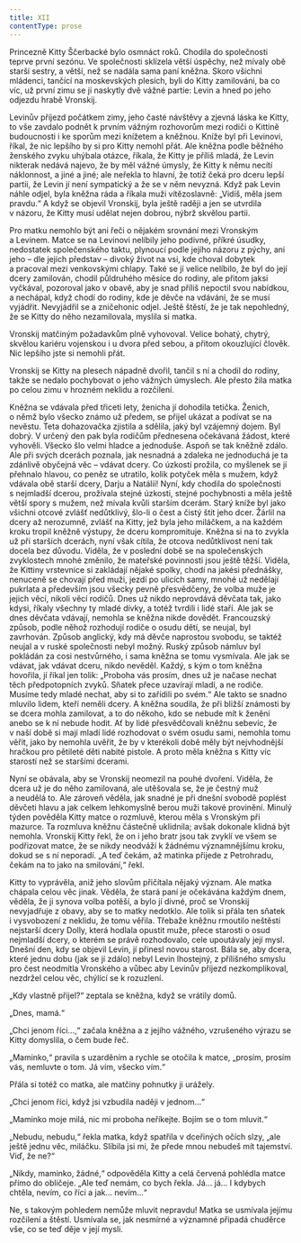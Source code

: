 ```yaml
---
title: XII
contentType: prose
---
```


Princezně Kitty Ščerbacké bylo osmnáct roků. Chodila do společnosti teprve první sezónu. Ve společnosti sklízela větší úspěchy, než mívaly obě starší sestry, a větší, než se nadála sama paní kněžna. Skoro všichni mládenci, tančící na moskevských plesích, byli do Kitty zamilováni, ba co víc, už první zimu se jí naskytly dvě vážné partie: Levin a hned po jeho odjezdu hrabě Vronskij.

Levinův příjezd počátkem zimy, jeho časté návštěvy a zjevná láska ke Kitty, to vše zavdalo podnět k prvním vážným rozhovorům mezi rodiči o Kittině budoucnosti i ke sporům mezi knížetem a kněžnou. Kníže byl při Levinovi, říkal, že nic lepšího by si pro Kitty nemohl přát. Ale kněžna podle běžného ženského zvyku uhýbala otázce, říkala, že Kitty je příliš mladá, že Levin nikterak nedává najevo, že by měl vážné úmysly, že Kitty k němu necítí náklonnost, a jiné a jiné; ale neřekla to hlavní, že totiž čeká pro dceru lepší partii, že Levin jí není sympatický a že se v něm nevyzná. Když pak Levin náhle odjel, byla kněžna ráda a říkala muži vítězoslavně: „Vidíš, měla jsem pravdu.“ A když se objevil Vronskij, byla ještě raději a jen se utvrdila v názoru, že Kitty musí udělat nejen dobrou, nýbrž skvělou partii.

Pro matku nemohlo být ani řeči o nějakém srovnání mezi Vronským a Levinem. Matce se na Levinovi nelíbily jeho podivné, příkré úsudky, nedostatek společenského taktu, plynoucí podle jejího názoru z pýchy, ani jeho – dle jejích představ – divoký život na vsi, kde choval dobytek a pracoval mezi venkovskými chlapy. Také se jí velice nelíbilo, že byl do její dcery zamilován, chodil půldruhého měsíce do rodiny, ale přitom jaksi vyčkával, pozoroval jako v obavě, aby je snad příliš nepoctil svou nabídkou, a nechápal, když chodí do rodiny, kde je děvče na vdávání, že se musí vyjádřit. Nevyjádřil se a zničehonic odjel. Ještě štěstí, že je tak nepohledný, že se Kitty do něho nezamilovala, myslila si matka.

Vronskij matčiným požadavkům plně vyhovoval. Velice bohatý, chytrý, skvělou kariéru vojenskou i u dvora před sebou, a přitom okouzlující člověk. Nic lepšího jste si nemohli přát.

Vronskij se Kitty na plesech nápadně dvořil, tančil s ní a chodil do rodiny, takže se nedalo pochybovat o jeho vážných úmyslech. Ale přesto žila matka po celou zimu v hrozném neklidu a rozčilení.

Kněžna se vdávala před třiceti lety, ženicha jí dohodila tetička. Ženich, o němž bylo všecko známo už předem, se přijel ukázat a podívat se na nevěstu. Teta dohazovačka zjistila a sdělila, jaký byl vzájemný dojem. Byl dobrý. V určený den pak byla rodičům přednesena očekávaná žádost, které vyhověli. Všecko šlo velmi hladce a jednoduše. Aspoň se tak kněžně zdálo. Ale při svých dcerách poznala, jak nesnadná a zdaleka ne jednoduchá je ta zdánlivě obyčejná věc – vdávat dcery. Co úzkostí prožila, co myšlenek se jí přehnalo hlavou, co peněz se utratilo, kolik potyček měla s mužem, když vdávala obě starší dcery, Darju a Natálii! Nyní, kdy chodila do společnosti s nejmladší dcerou, prožívala stejné úzkosti, stejné pochybnosti a měla ještě větší spory s mužem, než mívala kvůli starším dcerám. Starý kníže byl jako všichni otcové zvlášť nedůtklivý, šlo-li o čest a čistý štít jeho dcer. Žárlil na dcery až nerozumně, zvlášť na Kitty, jež byla jeho miláčkem, a na každém kroku tropil kněžně výstupy, že dceru kompromituje. Kněžna si na to zvykla už při starších dcerách, nyní však cítila, že otcova nedůtklivost není tak docela bez důvodu. Viděla, že v poslední době se na společenských zvyklostech mnohé změnilo, že mateřské povinnosti jsou ještě těžší. Viděla, že Kittiny vrstevnice si zakládají nějaké spolky, chodí na jakési přednášky, nenuceně se chovají před muži, jezdí po ulicích samy, mnohé už nedělají pukrlata a především jsou všecky pevně přesvědčeny, že volba muže je jejich věcí, nikoli věcí rodičů. Dnes už nikdo neprovdává děvčata tak, jako kdysi, říkaly všechny ty mladé dívky, a totéž tvrdili i lidé staří. Ale jak se dnes děvčata vdávají, nemohla se kněžna nikde dovědět. Francouzský způsob, podle něhož rozhodují rodiče o osudu dětí, se neujal, byl zavrhován. Způsob anglický, kdy má děvče naprostou svobodu, se taktéž neujal a v ruské společnosti nebyl možný. Ruský způsob námluv byl pokládán za cosi nestvůrného, i sama kněžna se tomu vysmívala. Ale jak se vdávat, jak vdávat dceru, nikdo nevěděl. Každý, s kým o tom kněžna hovořila, jí říkal jen tolik: „Proboha vás prosím, dnes už je načase nechat těch předpotopních zvyků. Sňatek přece uzavírají mladí, a ne rodiče. Musíme tedy mladé nechat, aby si to zařídili po svém.“ Ale takto se snadno mluvilo lidem, kteří neměli dcery. A kněžna soudila, že při bližší známosti by se dcera mohla zamilovat, a to do někoho, kdo se nebude mít k ženění anebo se k ní nebude hodit. Ať by lidé přesvědčovali kněžnu sebevíc, že v naší době si mají mladí lidé rozhodovat o svém osudu sami, nemohla tomu věřit, jako by nemohla uvěřit, že by v kterékoli době měly být nejvhodnější hračkou pro pětileté děti nabité pistole. A proto měla kněžna s Kitty víc starostí než se staršími dcerami.

Nyní se obávala, aby se Vronskij neomezil na pouhé dvoření. Viděla, že dcera už je do něho zamilovaná, ale utěšovala se, že je čestný muž a neudělá to. Ale zároveň věděla, jak snadné je při dnešní svobodě poplést děvčeti hlavu a jak celkem lehkomyslně berou muži takové provinění. Minulý týden pověděla Kitty matce o rozmluvě, kterou měla s Vronským při mazurce. Ta rozmluva kněžnu částečně uklidnila; avšak dokonale klidná být nemohla. Vronskij Kitty řekl, že on i jeho bratr jsou tak zvyklí ve všem se podřizovat matce, že se nikdy neodváží k žádnému významnějšímu kroku, dokud se s ní neporadí. „A teď čekám, až matinka přijede z Petrohradu, čekám na to jako na smilování,“ řekl.

Kitty to vyprávěla, aniž jeho slovům přičítala nějaký význam. Ale matka chápala celou věc jinak. Věděla, že stará paní je očekávána každým dnem, věděla, že ji synova volba potěší, a bylo jí divné, proč se Vronskij nevyjadřuje z obavy, aby se to matky nedotklo. Ale tolik si přála ten sňatek i vysvobození z neklidu, že tomu věřila. Třebaže kněžnu rmoutilo neštěstí nejstarší dcery Dolly, která hodlala opustit muže, přece starosti o osud nejmladší dcery, o kterém se právě rozhodovalo, cele upoutávaly její mysl. Dnešní den, kdy se objevil Levin, jí přinesl novou starost. Bála se, aby dcera, které jednu dobu (jak se jí zdálo) nebyl Levin lhostejný, z přílišného smyslu pro čest neodmítla Vronského a vůbec aby Levinův příjezd nezkomplikoval, nezdržel celou věc, chýlící se k rozuzlení.

„Kdy vlastně přijel?“ zeptala se kněžna, když se vrátily domů.

„Dnes, mamá.“

„Chci jenom říci…,“ začala kněžna a z jejího vážného, vzrušeného výrazu se Kitty domyslila, o čem bude řeč.

„Maminko,“ pravila s uzarděním a rychle se otočila k matce, „prosím, prosím vás, nemluvte o tom. Já vím, všecko vím.“

Přála si totéž co matka, ale matčiny pohnutky ji urážely.

„Chci jenom říci, když jsi vzbudila naději v jednom…“

„Maminko moje milá, nic mi proboha neříkejte. Bojím se o tom mluvit.“

„Nebudu, nebudu,“ řekla matka, když spatřila v dceřiných očích slzy, „ale ještě jednu věc, miláčku. Slíbila jsi mi, že přede mnou nebudeš mít tajemství. Viď, že ne?“

„Nikdy, maminko, žádné,“ odpověděla Kitty a celá červená pohlédla matce přímo do obličeje. „Ale teď nemám, co bych řekla. Já… já… I kdybych chtěla, nevím, co říci a jak… nevím…“

Ne, s takovým pohledem nemůže mluvit nepravdu! Matka se usmívala jejímu rozčilení a štěstí. Usmívala se, jak nesmírné a významné připadá chuděrce vše, co se teď děje v její mysli.
